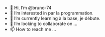 - 👋 Hi, I’m @bruno-74
- 👀 I’m interested in par la programmation.
- 🌱 I’m currently learning à la base, je débute.
- 💞️ I’m looking to collaborate on ...
- 📫 How to reach me ...

<!---
bruno-74/bruno-74 is a ✨ special ✨ repository because its `README.md` (this file) appears on your GitHub profile.
You can click the Preview link to take a look at your changes.
--->

